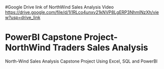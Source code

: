 #Google Drive link of NorthWind Sales Analysis Video
https://drive.google.com/file/d/1i1RLco4unxv21kNVP8LgERP3NhmlNzXh/view?usp=drive_link
# PowerBI Capstone Project-NorthWind Traders Sales Analysis
North-Wind Sales Analysis Capstone Project Using Excel, SQL and PowerBI
